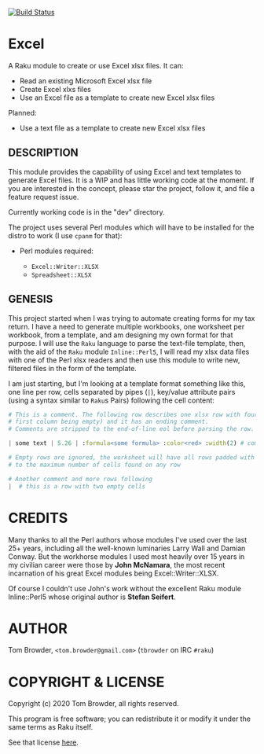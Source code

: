 [![Build Status](https://travis-ci.com/tbrowder/Excel-Raku.svg?branch=master)](https://travis-ci.com/tbrowder/Excel-Raku)

# Excel

A Raku module to create or use Excel xlsx files. It
can:

* Read an existing Microsoft Excel xlsx file
* Create Excel xlxs files
* Use an Excel file as a template to create new Excel xlsx files

Planned:

* Use a text file as a template to create new Excel xlsx files

## DESCRIPTION

This module provides the capability of using Excel and text templates
to generate Excel files. It is a WIP and has little working code
at the moment. If you are interested in the concept, please
star the project, follow it, and file a feature request issue.

Currently working code is in the "dev" directory.

The project uses several Perl modules which will have to
be installed for the distro to work (I use `cpanm` for that):

+ Perl modules required:

    + `Excel::Writer::XLSX`
    + `Spreadsheet::XLSX`

## GENESIS

This project started when I was trying to automate creating forms for
my tax return. I have a need to generate multiple workbooks, one
worksheet per workbook, from a template, and am designing my own
format for that purpose. I will use the `Raku` language to parse the
text-file template, then, with the aid of the `Raku` module
`Inline::Perl5`, I will read my xlsx data files with one of the Perl
xlsx readers and then use this module to write new, filtered files in
the form of the template.

I am just starting, but I'm looking at a template format something like
this, one line per row, cells separated by pipes (`|`), key/value
attribute pairs (using a syntax similar to `Raku`s Pairs) following the cell content:

``` Raku
# This is a comment. The following row describes one xlsx row with four columns (the
# first column being empty) and it has an ending comment.
# Comments are stripped to the end-of-line eol before parsing the row.

| some text | 5.26 | :formula<some formula> :color<red> :width(2) # comment...

# Empty rows are ignored, the worksheet will have all rows padded with empty cells
# to the maximum number of cells found on any row

# Another comment and more rows following
|  # this is a row with two empty cells
```

CREDITS
=======

Many thanks to all the Perl authors whose modules I've used
over the last 25+ years, including all the well-known luminaries
Larry Wall and Damian Conway. But the workhorse modules I used
most heavily over 15 years in my civilian career were those
by **John McNamara**, the most recent incarnation of his great
Excel modules being Excel::Writer::XLSX.

Of course I couldn't use John's work without the excellent
Raku module Inline::Perl5 whose original author is **Stefan Seifert**.

AUTHOR
======

Tom Browder, `<tom.browder@gmail.com>` (`tbrowder` on IRC `#raku`)

COPYRIGHT & LICENSE
===================

Copyright (c) 2020 Tom Browder, all rights reserved.

This program is free software; you can redistribute it or modify
it under the same terms as Raku itself.

See that license [here](./LICENSE).
